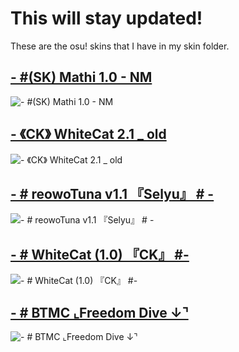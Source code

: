 # This will stay updated!
These are the osu! skins that I have in my skin folder.

## [-            #(SK) Mathi 1.0 - NM](https://drive.google.com/file/d/16n017R0Pf1amnwCNa1Byhqlncq-YTvIt/view?usp=sharing)

![](https://i.imgur.com/dllgTxh.jpeg "-            #(SK) Mathi 1.0 - NM")

## [-         《CK》 WhiteCat 2.1 _ old](https://drive.google.com/file/d/1EELdPTJ7yJOFwWm2sNWL1m8woPMq5nDP/view?usp=sharing)

![](https://cdn1.osuck.net/screenshots/dc892a81a0db3caf4ebcf86c3a4c0a9c.webp "-         《CK》 WhiteCat 2.1 _ old")

## [-        # reowoTuna v1.1 『Selyu』 #        -](https://drive.google.com/file/d/1pS9Wic54_SaVUQK1A7UKHXBCsR7OlRi8/view?usp=sharing)

![](https://cdn1.osuck.net/screenshots/ef46fc899c7c5e63a5a53e3799561fd3.webp "-        # reowoTuna v1.1 『Selyu』 #        -")

## [-        # WhiteCat (1.0) 『CK』 #-](https://drive.google.com/file/d/1A9Ktx7MY-UP5iOGTTHsyQP622zDOKqfe/view?usp=sharing)

![](https://cdn1.osuck.net/screenshots/c41d84e806e48a84b81fa790e82d3348.webp "-        # WhiteCat (1.0) 『CK』 #-")

## [- # BTMC   ⌞Freedom Dive  ↓⌝](https://drive.google.com/file/d/1M44T3VRUKPagFyuWFSyWESrJHHmhTk55/view?usp=sharing)

![](https://i.imgur.com/tiecTNH.png "- # BTMC   ⌞Freedom Dive  ↓⌝")

